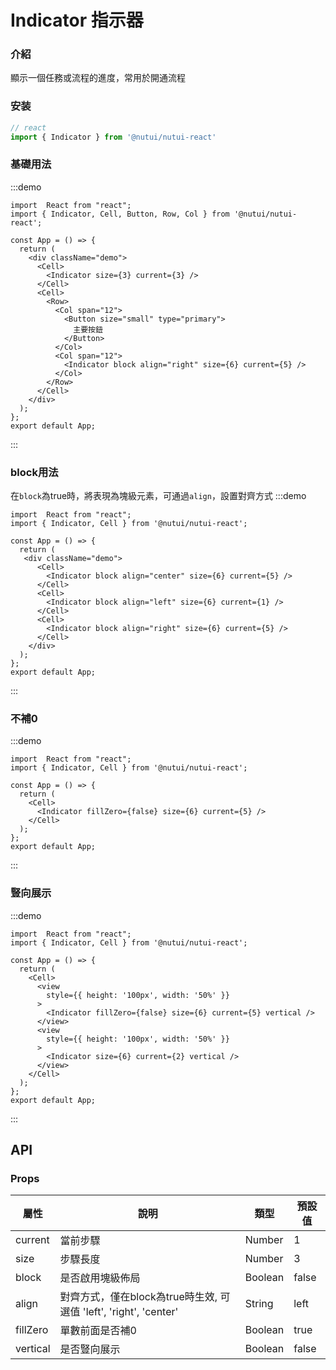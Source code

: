 # Indicator 指示器

### 介紹

顯示一個任務或流程的進度，常用於開通流程

### 安装

```javascript
// react
import { Indicator } from '@nutui/nutui-react'

```
### 基礎用法
:::demo
```tsx
import  React from "react";
import { Indicator, Cell, Button, Row, Col } from '@nutui/nutui-react';

const App = () => {
  return (
    <div className="demo">
      <Cell>
        <Indicator size={3} current={3} />
      </Cell>
      <Cell>
        <Row>
          <Col span="12">
            <Button size="small" type="primary">
              主要按鈕
            </Button>
          </Col>
          <Col span="12">
            <Indicator block align="right" size={6} current={5} />
          </Col>
        </Row>
      </Cell>
    </div>
  );
};
export default App;
```
:::
### block用法
在`block`為true時，將表現為塊級元素，可通過`align`，設置對齊方式
:::demo
```tsx
import  React from "react";
import { Indicator, Cell } from '@nutui/nutui-react';

const App = () => {
  return (
   <div className="demo">
      <Cell>
        <Indicator block align="center" size={6} current={5} />
      </Cell>
      <Cell>
        <Indicator block align="left" size={6} current={1} />
      </Cell>
      <Cell>
        <Indicator block align="right" size={6} current={5} />
      </Cell>
    </div>
  );
};
export default App;
```
:::
### 不補0
:::demo
```tsx
import  React from "react";
import { Indicator, Cell } from '@nutui/nutui-react';

const App = () => {
  return (
    <Cell>
      <Indicator fillZero={false} size={6} current={5} />
    </Cell>
  );
};
export default App;
```
:::
### 豎向展示
:::demo
```tsx
import  React from "react";
import { Indicator, Cell } from '@nutui/nutui-react';

const App = () => {
  return (
    <Cell>
      <view 
        style={{ height: '100px', width: '50%' }} 
      >
        <Indicator fillZero={false} size={6} current={5} vertical />
      </view>
      <view 
        style={{ height: '100px', width: '50%' }} 
      >
        <Indicator size={6} current={2} vertical />
      </view>
    </Cell>
  );
};
export default App;
```
:::

## API

### Props

| 屬性 | 說明 | 類型 | 預設值           |
|--------------|----------------------------------|--------|------------------|
| current  | 當前步驟               | Number | 1              |
| size       | 步驟長度                         | Number | 3               |
| block | 是否啟用塊級佈局     | Boolean | false |
| align | 對齊方式，僅在block為true時生效, 可選值 'left', 'right', 'center'| String | left |
| fillZero     | 單數前面是否補0       | Boolean | true        |
| vertical | 是否豎向展示     | Boolean | false |
